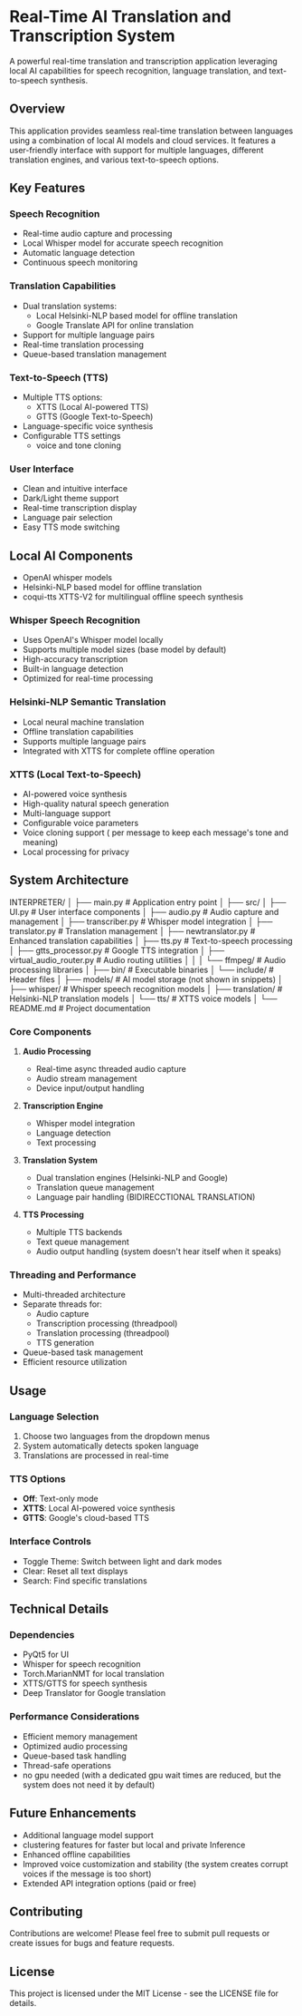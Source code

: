 # Real-Time AI Translation and Transcription System

A powerful real-time translation and transcription application leveraging local AI capabilities for speech recognition, language translation, and text-to-speech synthesis.

## Overview

This application provides seamless real-time translation between languages using a combination of local AI models and cloud services. It features a user-friendly interface with support for multiple languages, different translation engines, and various text-to-speech options.

## Key Features

### Speech Recognition
- Real-time audio capture and processing
- Local Whisper model for accurate speech recognition
- Automatic language detection
- Continuous speech monitoring

### Translation Capabilities
- Dual translation systems:
  - Local Helsinki-NLP based model for offline translation
  - Google Translate API for online translation
- Support for multiple language pairs
- Real-time translation processing
- Queue-based translation management

### Text-to-Speech (TTS)
- Multiple TTS options:
  - XTTS (Local AI-powered TTS)
  - GTTS (Google Text-to-Speech)
- Language-specific voice synthesis
- Configurable TTS settings
  - voice and tone cloning

### User Interface
- Clean and intuitive interface
- Dark/Light theme support
- Real-time transcription display
- Language pair selection
- Easy TTS mode switching

## Local AI Components
- OpenAI whisper models
- Helsinki-NLP based model for offline translation
- coqui-tts XTTS-V2 for multilingual offline speech synthesis

### Whisper Speech Recognition
- Uses OpenAI's Whisper model locally
- Supports multiple model sizes (base model by default)
- High-accuracy transcription
- Built-in language detection
- Optimized for real-time processing

### Helsinki-NLP Semantic Translation
- Local neural machine translation
- Offline translation capabilities
- Supports multiple language pairs
- Integrated with XTTS for complete offline operation

### XTTS (Local Text-to-Speech)
- AI-powered voice synthesis
- High-quality natural speech generation
- Multi-language support
- Configurable voice parameters
- Voice cloning support ( per message to keep each message's tone and meaning)
- Local processing for privacy

## System Architecture
INTERPRETER/
│
├── main.py                     # Application entry point
│
├── src/
│   ├── UI.py                   # User interface components
│   ├── audio.py                # Audio capture and management
│   ├── transcriber.py          # Whisper model integration
│   ├── translator.py           # Translation management
│   ├── newtranslator.py        # Enhanced translation capabilities
│   ├── tts.py                  # Text-to-speech processing
│   ├── gtts_processor.py       # Google TTS integration
│   ├── virtual_audio_router.py # Audio routing utilities
│   │
│   └── ffmpeg/                 # Audio processing libraries
│       ├── bin/                # Executable binaries
│       └── include/            # Header files
│
├── models/                     # AI model storage (not shown in snippets)
│   ├── whisper/                # Whisper speech recognition models
│   ├── translation/            # Helsinki-NLP translation models
│   └── tts/                    # XTTS voice models
│
└── README.md                   # Project documentation

### Core Components
1. **Audio Processing**
   - Real-time async threaded audio capture
   - Audio stream management
   - Device input/output handling

2. **Transcription Engine**
   - Whisper model integration
   - Language detection
   - Text processing

3. **Translation System**
   - Dual translation engines (Helsinki-NLP and Google)
   - Translation queue management
   - Language pair handling (BIDIRECCTIONAL TRANSLATION)

4. **TTS Processing**
   - Multiple TTS backends
   - Text queue management
   - Audio output handling (system doesn't hear itself when it speaks)

### Threading and Performance
- Multi-threaded architecture
- Separate threads for:
  - Audio capture
  - Transcription processing (threadpool)
  - Translation processing (threadpool)
  - TTS generation
- Queue-based task management
- Efficient resource utilization

## Usage

### Language Selection
1. Choose two languages from the dropdown menus 
2. System automatically detects spoken language
3. Translations are processed in real-time

### TTS Options
- **Off**: Text-only mode
- **XTTS**: Local AI-powered voice synthesis
- **GTTS**: Google's cloud-based TTS

### Interface Controls
- Toggle Theme: Switch between light and dark modes
- Clear: Reset all text displays
- Search: Find specific translations

## Technical Details

### Dependencies
- PyQt5 for UI
- Whisper for speech recognition
- Torch.MarianNMT for local translation
- XTTS/GTTS for speech synthesis
- Deep Translator for Google translation

### Performance Considerations
- Efficient memory management
- Optimized audio processing
- Queue-based task handling
- Thread-safe operations
- no gpu needed (with a dedicated gpu wait times are reduced, but the system does not need it by default)

## Future Enhancements
- Additional language model support
- clustering features for faster but local and private Inference
- Enhanced offline capabilities
- Improved voice customization and stability (the system creates corrupt voices if the message is too short)
- Extended API integration options (paid or free)

## Contributing
Contributions are welcome! Please feel free to submit pull requests or create issues for bugs and feature requests.

## License
This project is licensed under the MIT License - see the LICENSE file for details.
